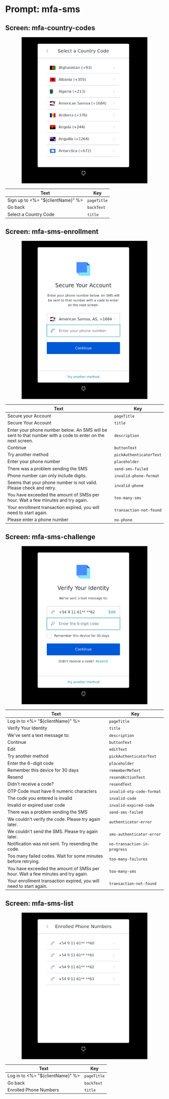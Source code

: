 # Prompt: mfa-sms

## Screen: mfa-country-codes

<p style="text-align: center;">
  <img alt="mfa-country-codes reference screenshot" class="ul-prompt-screenshot" data-ul-prompt="mfa-country-codes" src="/media/articles/universal-login/text-customization/mfa-country-codes.png" style="width: 400px;"/>
</p>

|Text|Key|
|----------|----------|
|Sign up to <%= "${clientName}" %>|`pageTitle`|
|Go back|`backText`|
|Select a Country Code|`title`|

## Screen: mfa-sms-enrollment

<p style="text-align: center;">
  <img alt="mfa-sms-enrollment reference screenshot" class="ul-prompt-screenshot" data-ul-prompt="mfa-sms-enrollment" src="/media/articles/universal-login/text-customization/mfa-sms-enrollment.png" style="width: 400px;"/>
</p>

|Text|Key|
|----------|----------|
|Secure your Account|`pageTitle`|
|Secure Your Account|`title`|
|Enter your phone number below. An SMS will be sent to that number with a code to enter on the next screen.|`description`|
|Continue|`buttonText`|
|Try another method|`pickAuthenticatorText`|
|Enter your phone number|`placeholder`|
|There was a problem sending the SMS|`send-sms-failed`|
|Phone number can only include digits.|`invalid-phone-format`|
|Seems that your phone number is not valid. Please check and retry.|`invalid-phone`|
|You have exceeded the amount of SMSs per hour. Wait a few minutes and try again.|`too-many-sms`|
|Your enrollment transaction expired, you will need to start again.|`transaction-not-found`|
|Please enter a phone number|`no-phone`|

## Screen: mfa-sms-challenge

<p style="text-align: center;">
  <img alt="mfa-sms-challenge reference screenshot" class="ul-prompt-screenshot" data-ul-prompt="mfa-sms-challenge" src="/media/articles/universal-login/text-customization/mfa-sms-challenge.png" style="width: 400px;"/>
</p>

|Text|Key|
|----------|----------|
|Log in to <%= "${clientName}" %>|`pageTitle`|
|Verify Your Identity|`title`|
|We've sent a text message to:|`description`|
|Continue|`buttonText`|
|Edit|`editText`|
|Try another method|`pickAuthenticatorText`|
|Enter the 6-digit code|`placeholder`|
|Remember this device for 30 days|`rememberMeText`|
|Resend|`resendActionText`|
|Didn't receive a code?|`resendText`|
|OTP Code must have 6 numeric characters|`invalid-otp-code-format`|
|The code you entered is invalid|`invalid-code`|
|Invalid or expired user code|`invalid-expired-code`|
|There was a problem sending the SMS|`send-sms-failed`|
|We couldn't verify the code. Please try again later.|`authenticator-error`|
|We couldn't send the SMS. Please try again later.|`sms-authenticator-error`|
|Notification was not sent. Try resending the code.|`no-transaction-in-progress`|
|Too many failed codes. Wait for some minutes before retrying.|`too-many-failures`|
|You have exceeded the amount of SMSs per hour. Wait a few minutes and try again.|`too-many-sms`|
|Your enrollment transaction expired, you will need to start again.|`transaction-not-found`|

## Screen: mfa-sms-list

<p style="text-align: center;">
  <img alt="mfa-sms-list reference screenshot" class="ul-prompt-screenshot" data-ul-prompt="mfa-sms-list" src="/media/articles/universal-login/text-customization/mfa-sms-list.png" style="width: 400px;"/>
</p>

|Text|Key|
|----------|----------|
|Log in to <%= "${clientName}" %>|`pageTitle`|
|Go back|`backText`|
|Enrolled Phone Numbers|`title`|
